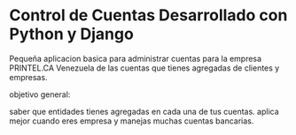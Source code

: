 # Control de Cuentas Desarrollado con Python y Django 
Pequeña aplicacion basica para administrar cuentas para la empresa PRINTEL.CA Venezuela
de las cuentas que tienes agregadas de clientes y empresas.

objetivo general:

saber que entidades tienes agregadas en cada una de tus cuentas. aplica mejor cuando eres empresa y manejas muchas cuentas
bancarias.

